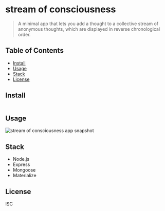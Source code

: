 # stream of consciousness

> A minimal app that lets you add a thought to a collective stream of anonymous thoughts, which are displayed in reverse chronological order.

## Table of Contents

- [Install](#install)
- [Usage](#usage)
- [Stack](#stack)
- [License](#license)

## Install

```
```

## Usage
![stream of consciousness app snapshot](http://g.recordit.co/hDwCGK28h0.gif)

## Stack
+ Node.js
+ Express
+ Mongoose
+ Materialize

## License
ISC

